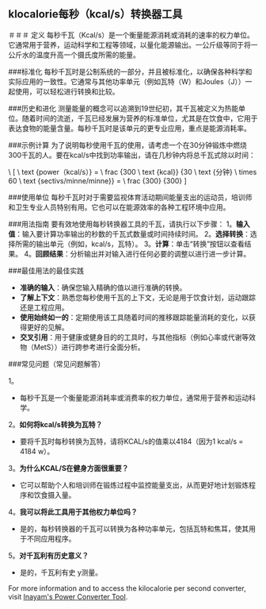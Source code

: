 ## klocalorie每秒（kcal/s）转换器工具

＃＃＃ 定义
每秒千瓦（Kcal/s）是一个衡量能源消耗或消耗的速率的权力单位。它通常用于营养，运动科学和工程等领域，以量化能源输出。一公斤级等同于将一公斤水的温度升高一个摄氏度所需的能量。

###标准化
每秒千瓦时是公制系统的一部分，并且被标准化，以确保各种科学和实际应用的一致性。它通常与其他功率单元（例如瓦特（W）和Joules（J））一起使用，可以轻松进行转换和比较。

###历史和进化
测量能量的概念可以追溯到19世纪初，其千瓦被定义为热能单位。随着时间的流逝，千瓦已经发展为营养的标准单位，尤其是在饮食中，它用于表达食物的能量含量。每秒千瓦时是该单元的更专业应用，重点是能源消耗率。

###示例计算
为了说明每秒使用千瓦的使用，请考虑一个在30分钟锻炼中燃烧300千瓦的人。要在kcal/s中找到功率输出，请在几秒钟内将总千瓦式除以时间：

\ [
\ text {power（kcal/s）} = \ frac {300 \ text {kcal}} {30 \ text {分钟} \ times 60 \ text {sectivs/minne/minne}} = \ frac {300} {300}
\]

###使用单位
每秒千瓦时对于需要监视体育活动期间能量支出的运动员，培训师和卫生专业人员特别有用。它也可以在能源效率的各种工程环境中应用。

###用法指南
要有效地使用每秒转换器工具的千瓦，请执行以下步骤：
1。**输入值**：输入要计算功率输出的秒数的千瓦式数量或时间持续时间。
2。**选择转换**：选择所需的输出单元（例如，kcal/s，瓦特）。
3。**计算**：单击“转换”按钮以查看结果。
4。**回顾结果**：分析输出并对输入进行任何必要的调整以进行进一步计算。

###最佳用法的最佳实践
-  **准确的输入**：确保您输入精确的值以进行准确的转换。
-  **了解上下文**：熟悉您每秒使用千瓦的上下文，无论是用于饮食计划，运动跟踪还是工程应用。
-  **使用始终如一的**：定期使用该工具随着时间的推移跟踪能量消耗的变化，以获得更好的见解。
-  **交叉引用**：用于健康或健身目的的工具时，与其他指标（例如心率或代谢等效物（MetS））进行跨参考进行全面分析。

###常见问题（常见问题解答）

1。
- 每秒千瓦是一个衡量能源消耗率或消费率的权力单位，通常用于营养和运动科学。

2。**如何将kcal/s转换为瓦特？**
- 要将千瓦时每秒转换为瓦特，请将KCAL/s的值乘以4184（因为1 kcal/s = 4184 w）。

3。**为什么KCAL/S在健身方面很重要？**
- 它可以帮助个人和培训师在锻炼过程中监控能量支出，从而更好地计划锻炼程序和饮食摄入量。

4。**我可以将此工具用于其他权力单位吗？**
- 是的，每秒转换器的千瓦可以转换为各种功率单元，包括瓦特和焦耳，使其用于不同应用程序。

5。**对千瓦利有历史意义？**
- 是的，千瓦利有史 y测量。

For more information and to access the kilocalorie per second converter, visit [Inayam's Power Converter Tool](https://www.inayam.co/unit-converter/power).